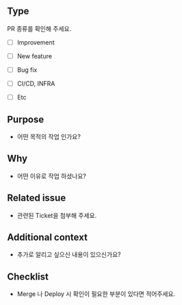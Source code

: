 ## Type
PR 종류를 확인해 주세요.
- [ ] Improvement
- [ ] New feature
- [ ] Bug fix
- [ ] CI/CD, INFRA
- [ ] Etc


## Purpose
- 어떤 목적의 작업 인가요?


## Why
- 어떤 이유로 작업 하셨나요?


## Related issue
- 관련된 Ticket을 첨부해 주세요.


## Additional context
- 추가로 알리고 싶으신 내용이 있으신가요?


## Checklist
- Merge 나 Deploy 시 확인이 필요한 부분이 있다면 적어주세요.
